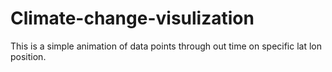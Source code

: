# Climate-change-visulization
This is a simple animation of data points through out time on specific lat lon position.
